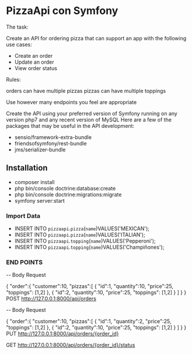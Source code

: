 # PizzaApi con Symfony

The task:

Create an API for ordering pizza that can support an app with the following use cases:

- Create an order
- Update an order
- View order status

Rules:

orders can have multiple pizzas
pizzas can have multiple toppings

Use however many endpoints you feel are appropriate

Create the API using your preferred version of Symfony running on any version php7 and any recent version of MySQL
Here are a few of the packages that may be useful in the API development:

- sensio/framework-extra-bundle
- friendsofsymfony/rest-bundle
- jms/serializer-bundle

## Installation

- composer install
- php bin/console doctrine:database:create
- php bin/console doctrine:migrations:migrate
- symfony  server:start  
### Import Data
- INSERT INTO `pizzaapi`.`pizza`(`name`)VALUES('MEXICAN');
- INSERT INTO `pizzaapi`.`pizza`(`name`)VALUES('ITALIAN');
- INSERT INTO `pizzaapi`.`topping`(`name`)VALUES('Pepperoni');
- INSERT INTO `pizzaapi`.`topping`(`name`)VALUES('Champiñones');
### END POINTS
-- Body Request

{
    "order":{
        "customer":10,
        "pizzas":[
            {
                "id":1,
                "quantity":10,
                "price":25,
                "toppings": [1,2]
            },
            {
                "id":2,
                "quantity":10,
                "price":25,
                "toppings": [1,2]
            }
        ]
    }
}
POST http://127.0.0.1:8000/api/orders

-- Body Request

{
    "order":{
        "customer":10,
        "pizzas":[
            {
                "id":1,
                "quantity":2,
                "price":25,
                "toppings": [1,2]
            },
            {
                "id":2,
                "quantity":10,
                "price":25,
                "toppings": [1,2]
            }
        ]
    }
}
PUT http://127.0.0.1:8000/api/orders/{order_id}

GET http://127.0.0.1:8000/api/orders/{order_id}/status




